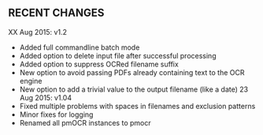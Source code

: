 RECENT CHANGES
--------------

XX Aug 2015: v1.2
- Added full commandline batch mode
- Added option to delete input file after successful processing
- Added option to suppress OCRed filename suffix
- New option to avoid passing PDFs already containing text to the OCR engine
- New option to add a trivial value to the output filename (like a date)
23 Aug 2015: v1.04
- Fixed multiple problems with spaces in filenames and exclusion patterns
- Minor fixes for logging
- Renamed all pmOCR instances to pmocr

